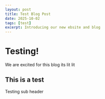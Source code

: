 ```yaml
---
layout: post
title: Test Blog Post
date: 2025-10-02
tags: [test]
excerpt: Introducing our new ebsite and blog
---
```


# Testing!

We are excited for this blog its lit lit

## This is a test

Testing sub header

